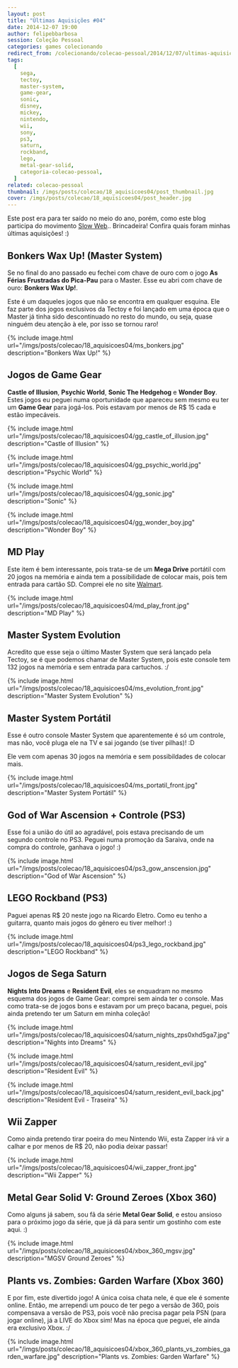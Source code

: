 ```yaml
---
layout: post
title: "Últimas Aquisições #04"
date: 2014-12-07 19:00
author: felipebbarbosa
session: Coleção Pessoal
categories: games colecionando
redirect_from: /colecionando/colecao-pessoal/2014/12/07/ultimas-aquisicoes-04.html
tags:
  [
    sega,
    tectoy,
    master-system,
    game-gear,
    sonic,
    disney,
    mickey,
    nintendo,
    wii,
    sony,
    ps3,
    saturn,
    rockband,
    lego,
    metal-gear-solid,
    categoria-colecao-pessoal,
  ]
related: colecao-pessoal
thumbnail: /imgs/posts/colecao/18_aquisicoes04/post_thumbnail.jpg
cover: /imgs/posts/colecao/18_aquisicoes04/post_header.jpg
---
```


Este post era para ter saído no meio do ano, porém, como este blog participa do movimento [Slow Web](http://theslowweb.com/).. Brincadeira! Confira quais foram minhas últimas aquisições! :)

<!--more-->

## Bonkers Wax Up! (Master System)

Se no final do ano passado eu fechei com chave de ouro com o jogo **As Férias Frustradas do Pica-Pau** para o Master. Esse eu abri com chave de ouro: **Bonkers Wax Up!**.

Este é um daqueles jogos que não se encontra em qualquer esquina. Ele faz parte dos jogos exclusivos da Tectoy e foi lançado em uma época que o Master já tinha sido descontinuado no resto do mundo, ou seja, quase ninguém deu atenção à ele, por isso se tornou raro!

{% include image.html url="/imgs/posts/colecao/18_aquisicoes04/ms_bonkers.jpg" description="Bonkers Wax Up!" %}

## Jogos de Game Gear

**Castle of Illusion**, **Psychic World**, **Sonic The Hedgehog** e **Wonder Boy**. Estes jogos eu peguei numa oportunidade que apareceu sem mesmo eu ter um **Game Gear** para jogá-los. Pois estavam por menos de R\$ 15 cada e estão impecáveis.

{% include image.html
  url="/imgs/posts/colecao/18_aquisicoes04/gg_castle_of_illusion.jpg"
  description="Castle of Illusion" %}

{% include image.html
  url="/imgs/posts/colecao/18_aquisicoes04/gg_psychic_world.jpg"
  description="Psychic World" %}

{% include image.html
  url="/imgs/posts/colecao/18_aquisicoes04/gg_sonic.jpg"
  description="Sonic" %}

{% include image.html
  url="/imgs/posts/colecao/18_aquisicoes04/gg_wonder_boy.jpg"
  description="Wonder Boy" %}

## MD Play

Este item é bem interessante, pois trata-se de um **Mega Drive** portátil com 20 jogos na memória e ainda tem a possibilidade de colocar mais, pois tem entrada para cartão SD. Comprei ele no site [Walmart](https://www.walmart.com.br/md-play-20-jogos-tectoy/2019655/pr).

{% include image.html
  url="/imgs/posts/colecao/18_aquisicoes04/md_play_front.jpg"
  description="MD Play" %}

## Master System Evolution

Acredito que esse seja o último Master System que será lançado pela Tectoy, se é que podemos chamar de Master System, pois este console tem 132 jogos na memória e sem entrada para cartuchos. :/

{% include image.html
  url="/imgs/posts/colecao/18_aquisicoes04/ms_evolution_front.jpg"
  description="Master System Evolution" %}

## Master System Portátil

Esse é outro console Master System que aparentemente é só um controle, mas não, você pluga ele na TV e sai jogando (se tiver pilhas)! :D

Ele vem com apenas 30 jogos na memória e sem possibildades de colocar mais.

{% include image.html
  url="/imgs/posts/colecao/18_aquisicoes04/ms_portatil_front.jpg"
  description="Master System Portátil" %}

## God of War Ascension + Controle (PS3)

Esse foi a união do útil ao agradável, pois estava precisando de um segundo controle no PS3. Peguei numa promoção da Saraiva, onde na compra do controle, ganhava o jogo! :)

{% include image.html
  url="/imgs/posts/colecao/18_aquisicoes04/ps3_gow_anscension.jpg"
  description="God of War Ascension" %}

## LEGO Rockband (PS3)

Paguei apenas R\$ 20 neste jogo na Ricardo Eletro. Como eu tenho a guitarra, quanto mais jogos do gênero eu tiver melhor! :)

{% include image.html
  url="/imgs/posts/colecao/18_aquisicoes04/ps3_lego_rockband.jpg"
  description="LEGO Rockband" %}

## Jogos de Sega Saturn

**Nights Into Dreams** e **Resident Evil**, eles se enquadram no mesmo esquema dos jogos de Game Gear: comprei sem ainda ter o console. Mas como trata-se de jogos bons e estavam por um preço bacana, peguei, pois ainda pretendo ter um Saturn em minha coleção!

{% include image.html
  url="/imgs/posts/colecao/18_aquisicoes04/saturn_nights_zps0xhd5ga7.jpg"
  description="Nights into Dreams" %}

{% include image.html
  url="/imgs/posts/colecao/18_aquisicoes04/saturn_resident_evil.jpg"
  description="Resident Evil" %}

{% include image.html
  url="/imgs/posts/colecao/18_aquisicoes04/saturn_resident_evil_back.jpg"
  description="Resident Evil - Traseira" %}

## Wii Zapper

Como ainda pretendo tirar poeira do meu Nintendo Wii, esta Zapper irá vir a calhar e por menos de R\$ 20, não podia deixar passar!

{% include image.html
  url="/imgs/posts/colecao/18_aquisicoes04/wii_zapper_front.jpg"
  description="Wii Zapper" %}

## Metal Gear Solid V: Ground Zeroes (Xbox 360)

Como alguns já sabem, sou fã da série **Metal Gear Solid**, e estou ansioso para o próximo jogo da série, que já dá para sentir um gostinho com este aqui. :)

{% include image.html
  url="/imgs/posts/colecao/18_aquisicoes04/xbox_360_mgsv.jpg"
  description="MGSV Ground Zeroes" %}

## Plants vs. Zombies: Garden Warfare (Xbox 360)

E por fim, este divertido jogo! A única coisa chata nele, é que ele é somente online. Então, me arrependi um pouco de ter pego a versão de 360, pois compensava a versão de PS3, pois você não precisa pagar pela PSN (para jogar online), já a LIVE do Xbox sim! Mas na época que peguei, ele ainda era exclusivo Xbox. :/

{% include image.html
  url="/imgs/posts/colecao/18_aquisicoes04/xbox_360_plants_vs_zombies_garden_warfare.jpg"
  description="Plants vs. Zombies: Garden Warfare" %}
